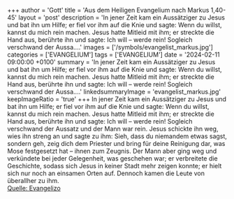 +++
author = 'Gott'
title = 'Aus dem Heiligen Evangelium nach Markus 1,40-45'
layout = 'post'
description = 'In jener Zeit kam ein Aussätziger zu Jesus und bat ihn um Hilfe; er fiel vor ihm auf die Knie und sagte: Wenn du willst, kannst du mich rein machen. Jesus hatte Mitleid mit ihm; er streckte die Hand aus, berührte ihn und sagte: Ich will – werde rein! Sogleich verschwand der Aussa....'
images = ['/symbols/evangelist_markus.jpg']
categories = ['EVANGELIUM']
tags = ['EVANGELIUM']
date = '2024-02-11 09:00:00 +0100'
summary = 'In jener Zeit kam ein Aussätziger zu Jesus und bat ihn um Hilfe; er fiel vor ihm auf die Knie und sagte: Wenn du willst, kannst du mich rein machen. Jesus hatte Mitleid mit ihm; er streckte die Hand aus, berührte ihn und sagte: Ich will – werde rein! Sogleich verschwand der Aussa....'
linkedsummaryImage = 'evangelist_markus.jpg'
keepImageRatio = 'true'
+++
In jener Zeit kam ein Aussätziger zu Jesus und bat ihn um Hilfe; er fiel vor ihm auf die Knie und sagte: Wenn du willst, kannst du mich rein machen.
Jesus hatte Mitleid mit ihm; er streckte die Hand aus, berührte ihn und sagte: Ich will – werde rein!
Sogleich verschwand der Aussatz und der Mann war rein.<!--more-->
Jesus schickte ihn weg, wies ihn streng an
und sagte zu ihm: Sieh, dass du niemandem etwas sagst, sondern geh, zeig dich dem Priester und bring für deine Reinigung dar, was Mose festgesetzt hat – ihnen zum Zeugnis.
Der Mann aber ging weg und verkündete bei jeder Gelegenheit, was geschehen war; er verbreitete die Geschichte, sodass sich Jesus in keiner Stadt mehr zeigen konnte; er hielt sich nur noch an einsamen Orten auf. Dennoch kamen die Leute von überallher zu ihm.<br> [Quelle: Evangelizo](https://evangeliumtagfuertag.org/DE/gospel)
